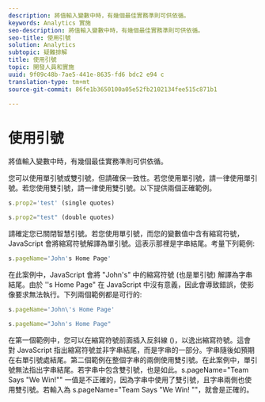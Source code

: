 ```yaml
---
description: 將值輸入變數中時，有幾個最佳實務準則可供依循。
keywords: Analytics 實施
seo-description: 將值輸入變數中時，有幾個最佳實務準則可供依循。
seo-title: 使用引號
solution: Analytics
subtopic: 疑難排解
title: 使用引號
topic: 開發人員和實施
uuid: 9f09c48b-7ae5-441e-8635-fd6 bdc2 e94 c
translation-type: tm+mt
source-git-commit: 86fe1b3650100a05e52fb2102134fee515c871b1

---
```



# 使用引號

將值輸入變數中時，有幾個最佳實務準則可供依循。

您可以使用單引號或雙引號，但請確保一致性。若您使用單引號，請一律使用單引號。若您使用雙引號，請一律使用雙引號。以下提供兩個正確範例。

```js
s.prop2='test' (single quotes)
```

```js
s.prop2="test" (double quotes)
```

請確定您已關閉智慧引號。若您使用單引號，而您的變數值中含有縮寫符號，JavaScript 會將縮寫符號解譯為單引號。這表示那裡是字串結尾。考量下列範例:

```js
s.pageName='John's Home Page'
```

在此案例中，JavaScript 會將 "John's" 中的縮寫符號 (也是單引號) 解譯為字串結尾。由於 ''s Home Page" 在 JavaScript 中沒有意義，因此會導致錯誤，使影像要求無法執行。下列兩個範例都是可行的: 

```js
s.pageName='John\'s Home Page'
```

```js
s.pageName="John's Home Page"
```

在第一個範例中，您可以在縮寫符號前面插入反斜線 (\)，以逸出縮寫符號。這會對 JavaScript 指出縮寫符號並非字串結尾，而是字串的一部分。字串隨後如預期在右單引號處結尾。第二個範例在整個字串的兩側使用雙引號。在此案例中，單引號無法指出字串結尾。若字串中包含雙引號，也是如此。s.pageName="Team Says "We Win!"" 一值是不正確的，因為字串中使用了雙引號，且字串兩側也使用雙引號。若輸入為 s.pageName="Team Says \"We Win! \""，就會是正確的。
